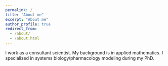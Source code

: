 ```yaml
---
permalink: /
title: "About me"
excerpt: "About me"
author_profile: true
redirect_from: 
  - /about/
  - /about.html
---
```


I work as a consultant scientist. My background is in applied mathematics. I specialized in systems biology/pharmacology modeling during my PhD. 

